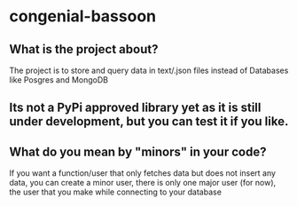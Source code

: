 # congenial-bassoon
## What is the project about?
The project is to store and query data in text/.json files instead of Databases like Posgres and MongoDB

## Its not a PyPi approved library yet as it is still under development, but you can test it if you like.


## What do you mean by "minors" in your code?
If you want a function/user that only fetches data but does not insert any data, you can create a minor user, there is only one major user (for now), the user that you make while connecting to your database
